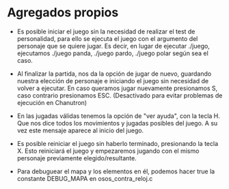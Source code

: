 # Agregados propios

-   Es posible iniciar el juego sin la necesidad de realizar el test de personalidad, para ello se ejecuta el juego con el argumento del personaje que se quiere jugar. Es decir, en lugar de ejecutar ./juego, ejecutamos ./juego panda, ./juego pardo, ./juego polar según sea el caso.

-   Al finalizar la partida, nos da la opción de jugar de nuevo, guardando nuestra elección de personaje e iniciando el juego sin necesidad de volver a ejecutar. En caso queramos jugar nuevamente presionamos S, caso contrario presionamos ESC. (Desactivado para evitar problemas de ejecución en Chanutron)

-   En las jugadas válidas tenemos la opción de "ver ayuda", con la tecla H. Que nos dice todos los movimientos y jugadas posibles del juego. A su vez este mensaje aparece al inicio del juego.

-   Es posible reiniciar el juego sin haberlo terminado, presionando la tecla X. Esto reiniciará el juego y empezaremos jugando con el mismo personaje previamente elegido/resultante.

-   Para debuguear el mapa y los elementos en él, podemos hacer true la constante DEBUG_MAPA en osos_contra_reloj.c
